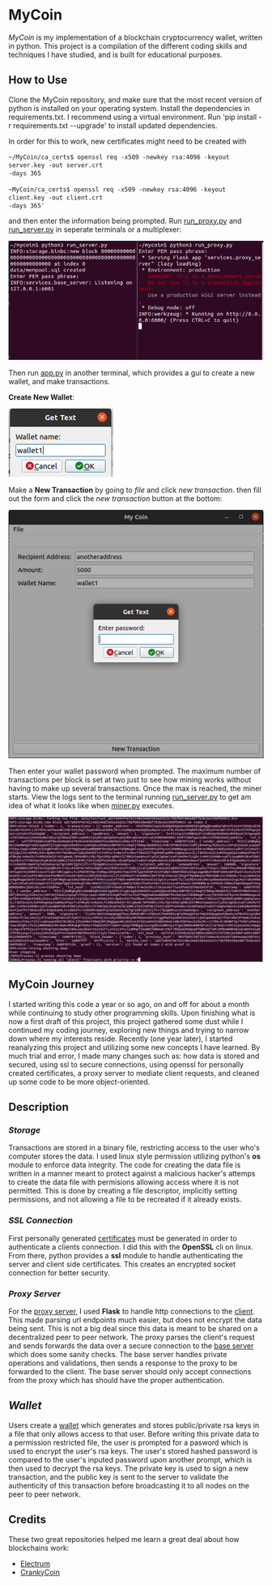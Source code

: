 MyCoin
====

*MyCoin* is my implementation of a blockchain cryptocurrency wallet, 
written in python. This project is a compilation of the different coding 
skills and techniques I have studied, and is built for educational purposes.  

How to Use
----

Clone the MyCoin repository, and make sure that the most recent version of python
is installed on your operating system. Install the dependencies in requirements.txt.
I recommend using a virtual environment. Run 'pip install -r requirements.txt --upgrade' 
to install updated dependencies.

In order for this to work, new certificates might need to be created with 

    ~/MyCoin/ca_certs$ openssl req -x509 -newkey rsa:4096 -keyout server.key -out server.crt 
    -days 365
    
    ~MyCoin/ca_certs$ openssl req -x509 -newkey rsa:4096 -keyout client.key -out client.crt 
    -days 365'
    
and then enter the information being prompted. Run [run_proxy.py](run_proxy.py)
and [run_server.py](run_server.py) in seperate terminals or a multiplexer:

![runservers](images/startservers.png)

Then run [app.py](app.py) in another terminal, which provides a gui to 
create a new wallet, and make transactions. 

**Create New Wallet**:

![createwallet](images/walletname.png)

Make a **New Transaction** by going to *file* and click *new transaction*. 
then fill out the form and click the *new transaction* button at the bottom:

![transexample](images/trans2.png)

Then enter your wallet password when prompted. The maximum number of transactions 
per block is set at two just to see how mining works without having to make up
several transactions. Once the max is reached, the miner starts. View the logs
sent to the terminal running [run_server.py](run_server.py) to get am idea
of what it looks like when [miner.py](miner.py) executes. 

![miner](images/mine1.png)

MyCoin Journey
----

I started writing this code a year or so ago, on and off for about a month while
continuing to study other programming skills. Upon finishing what is now a first draft
of this project, this project gathered some dust while I continued my coding journey,
exploring new things and trying to narrow down where my interests reside. Recently (one year later),
I started reanalyzing this project and utilizing some new concepts I have learned. By much
trial and error, I made many changes such as: how data is stored and secured, using ssl to secure
connections, using openssl for personally created certificates, a proxy server to mediate client
requests, and cleaned up some code to be more object-oriented. 

Description
----

### *Storage*

Transactions are stored in a binary file, restricting access to the user who's computer stores the data.
I used linux style permission utilizing python's **os** module to enforce data integrity. The code
for creating the data file is written in a manner meant to protect against a malicious hacker's
attemps to create the data file with permisions allowing access where it is not permitted. This is 
done by creating a file descriptor, implicitly setting permissions, and not allowing a file to be
recreated if it already exists. 

### *SSL Connection*

First personally generated [certificates](ca_certs/) must be generated in order to authenticate a clients 
connection. I did this with the **OpenSSL** cli on linux. From there, python provides a **ssl** module to 
handle authenticating the server and client side certificates. This creates an encrypted socket 
connection for better security. 

### *Proxy Server*

For the [proxy server](services/proxy_server.py), I used **Flask** to handle http connections to the 
[client](services/client.py). This made parsing url endpoints much easier, but does not encrypt the data
being sent. This is not a big deal since this data is meant to be shared on a decentralized peer to peer
network. The proxy parses the client's request and sends forwards the data over a secure connection to 
the [base server](services/base_server.py) which does some sanity checks. The base server handles private
operations and validations, then sends a response to the proxy to be forwarded to the client. The base 
server should only accept connections from the proxy which has should have the proper authentication. 

## *Wallet*

Users create a [wallet](wallet.py) which generates and stores public/private rsa keys in a file that only 
allows access to that user. Before writing this private data to a permission restricted file, the user 
is prompted for a pasword which is used to encrypt the user's rsa keys. The user's stored hashed password 
is compared to the user's inputed password upon another prompt, which is then used to decrypt the rsa keys.
The private key is used to sign a new transaction, and the public key is sent to the server to validate
the authenticity of this transaction before broadcasting it to all nodes on the peer to peer network. 

Credits
----
These two great repositories helped me learn a great deal about how blockchains work:

- [Electrum](https://github.com/spesmilo/electrum)
- [CrankyCoin](https://github.com/cranklin/crankycoin)
